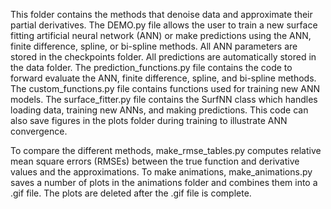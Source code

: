 This folder contains the methods that denoise data and approximate their partial derivatives. The DEMO.py file allows the user to train a new surface fitting artificial neural network (ANN) or make predictions using the ANN, finite difference, spline, or bi-spline methods. All ANN parameters are stored in the checkpoints folder. All predictions are automatically stored in the data folder. The prediction_functions.py file contains the code to forward evaluate the ANN, finite difference, spline, and bi-spline methods. The custom_functions.py file contains functions used for training new ANN models. The surface_fitter.py file contains the SurfNN class which handles loading data, training new ANNs, and making predictions. This code can also save figures in the plots folder during training to illustrate ANN convergence.

To compare the different methods, make_rmse_tables.py computes relative mean square errors (RMSEs) between the true function and derivative values and the approximations. To make animations, make_animations.py saves a number of plots in the animations folder and combines them into a .gif file. The plots are deleted after the .gif file is complete.
